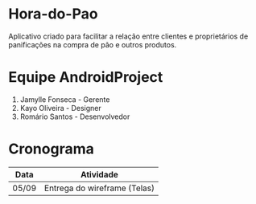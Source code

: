 # Hora-do-Pao
Aplicativo criado para facilitar a relação entre clientes e proprietários de panificações na compra de pão e outros produtos. 

# Equipe AndroidProject
1. Jamylle Fonseca - Gerente
2. Kayo Oliveira - Designer 
2. Romário Santos - Desenvolvedor 

# Cronograma
Data | Atividade
------------ | ------------
05/09 | Entrega do wireframe (Telas)

